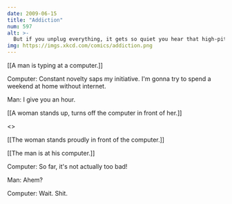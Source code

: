 ```yaml
---
date: 2009-06-15
title: "Addiction"
num: 597
alt: >-
  But if you unplug everything, it gets so quiet you hear that high-pitched empty-room hum.  And then the whispers begin.
img: https://imgs.xkcd.com/comics/addiction.png
---
```

[[A man is typing at a computer.]]

Computer: Constant novelty saps my initiative. I'm gonna try to spend a weekend at home without internet.

Man: I give you an hour.

[[A woman stands up, turns off the computer in front of her.]]

<<Click>>

[[The woman stands proudly in front of the computer.]]

[[The man is at his computer.]]

Computer: So far, it's not actually too bad!

Man: Ahem?

Computer: Wait. Shit.

